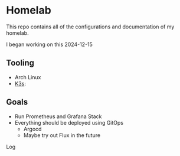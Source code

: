 # Homelab

This repo contains all of the configurations and documentation of my homelab.

I began working on this 2024-12-15

## Tooling 


* Arch Linux
* [K3s](https://k3s.io/):


## Goals

* Run Prometheus and Grafana Stack
* Everything should be deployed using GitOps
    * Argocd
    * Maybe try out Flux in the future

Log
